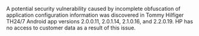 A potential security vulnerability caused by incomplete obfuscation of application configuration information was discovered in Tommy Hilfiger TH24/7 Android app versions 2.0.0.11, 2.0.1.14, 2.1.0.16, and 2.2.0.19. HP has no access to customer data as a result of this issue.